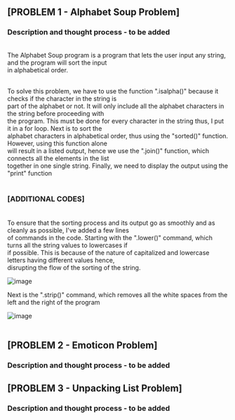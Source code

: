 ## [PROBLEM 1 - Alphabet Soup Problem] <br>
<h3>Description and thought process - to be added</h3><br>
The Alphabet Soup program is a program that lets the user input any string, and the program will sort the input <br>
in alphabetical order. <br> <br>

To solve this problem, we have to use the function ".isalpha()" because it checks if the character in the string is  <br>
part of the alphabet or not. It will only include all the alphabet characters in the string before proceeding with <br>
the program. This must be done for every character in the string thus, I put it in a for loop. Next is to sort the <br>
alphabet characters in alphabetical order, thus using the "sorted()" function. However, using this function alone <br>
will result in a listed output, hence we use the ".join()" function, which connects all the elements in the list <br>
together in one single string. Finally, we need to display the output using the "print" function <br><br>

### [ADDITIONAL CODES] <br><br>

To ensure that the sorting process and its output go as smoothly and as cleanly as possible, I've added a few lines <br>
of commands in the code. Starting with the ".lower()" command, which turns all the string values to lowercases if <br>
if possible. This is because of the nature of capitalized and lowercase letters having different values hence, <br>
disrupting the flow of the sorting of the string. <br>

![image](https://github.com/user-attachments/assets/f88994b6-d11c-4cd4-8ec7-c20c7e7fddb2) <br>

Next is the ".strip()" command, which removes all the white spaces from the left and the right of the program <br>

![image](https://github.com/user-attachments/assets/c6e018d7-2291-40af-bfba-b260da093c91) <br><br>



## [PROBLEM 2 - Emoticon Problem] <br>
<h3>Description and thought process - to be added </h3>



## [PROBLEM 3 - Unpacking List Problem] <br>
<h3> Description and thought process - to be added </h3>

